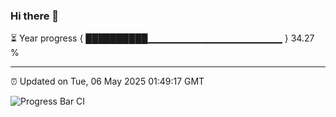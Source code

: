 ### Hi there 👋

⏳ Year progress { ██████████▁▁▁▁▁▁▁▁▁▁▁▁▁▁▁▁▁▁▁▁ } 34.27 %

---

⏰ Updated on Tue, 06 May 2025 01:49:17 GMT

![Progress Bar CI](https://github.com/liununu/liununu/workflows/Progress%20Bar%20CI/badge.svg)
